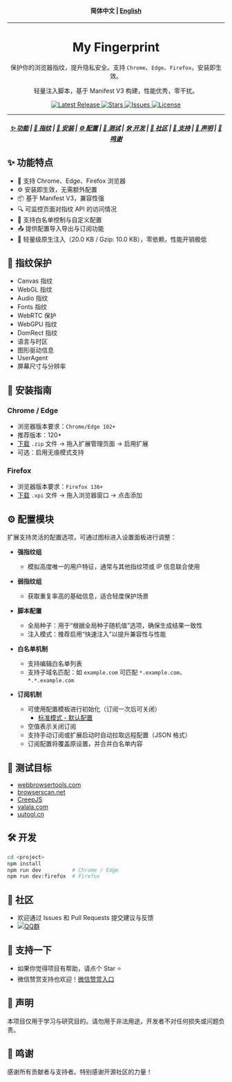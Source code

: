 <h4 align="center">
简体中文 | <a href="./README_EN.md">English</a>
</h4>

<hr/>

<h1 align="center">My Fingerprint</h1>

<p align="center">
保护你的浏览器指纹，提升隐私安全。支持 <code>Chrome</code>、<code>Edge</code>、<code>Firefox</code>，安装即生效。
</p>

<p align="center">
轻量注入脚本，基于 Manifest V3 构建，性能优秀，零干扰。
</p>


<p align="center">
<a href="https://github.com/omegaee/my-fingerprint/releases">
  <img alt="Latest Release" src="https://img.shields.io/github/v/release/omegaee/my-fingerprint?style=flat">
</a>
<a href="https://github.com/omegaee/my-fingerprint/stargazers">
  <img alt="Stars" src="https://img.shields.io/github/stars/omegaee/my-fingerprint?style=flat">
</a>
<a href="https://github.com/omegaee/my-fingerprint/issues">
  <img alt="Issues" src="https://img.shields.io/github/issues/omegaee/my-fingerprint?style=flat">
</a>
<a href="https://github.com/omegaee/my-fingerprint/blob/main/LICENSE">
  <img alt="License" src="https://img.shields.io/github/license/omegaee/my-fingerprint?style=flat">
</a>
</p>

---

<h5 align="center">
  <a href="#features">✨ 功能</a> |
  <a href="#fingerprint">🧬 指纹</a> |
  <a href="#installation">🧰 安装</a> |
  <a href="#configuration">⚙️ 配置</a> |
  <a href="#testing">🧪 测试</a> |
  <a href="#development">🛠️ 开发</a> |
  <a href="#community">🌱 社区</a> |
  <a href="#support">💝 支持</a> |
  <a href="#disclaimer">📜 声明</a> |
  <a href="#credits">🙏 鸣谢</a>
</h5>


## ✨ 功能特点 <a id="features"></a>

- 🚀 支持 Chrome、Edge、Firefox 浏览器
- ⚙️ 安装即生效，无需额外配置
- 📦 基于 Manifest V3，兼容性强
- 🔍 可监控页面对指纹 API 的访问情况
- 🧱 支持白名单控制与自定义配置
- 📤 提供配置导入导出与订阅功能
- 🧩 轻量级原生注入（20.0 KB / Gzip: 10.0 KB），零依赖，性能开销极低

## 🧬 指纹保护 <a id="fingerprint"></a>

- Canvas 指纹
- WebGL 指纹
- Audio 指纹
- Fonts 指纹
- WebRTC 保护
- WebGPU 指纹
- DomRect 指纹
- 语言与时区
- 图形驱动信息
- UserAgent
- 屏幕尺寸与分辨率

## 🧰 安装指南 <a id="installation"></a>

### Chrome / Edge

- 浏览器版本要求：`Chrome/Edge 102+`
- 推荐版本：120+
- [下载](https://github.com/omegaee/my-fingerprint/releases/latest) `.zip` 文件 → 拖入扩展管理页面 → 启用扩展
- 可选：启用无痕模式支持

### Firefox

- 浏览器版本要求：`Firefox 136+`
- [下载](https://github.com/omegaee/my-fingerprint/releases/latest) `.xpi` 文件 → 拖入浏览器窗口 → 点击添加

## ⚙️ 配置模块 <a id="configuration"></a>

扩展支持灵活的配置选项，可通过图标进入设置面板进行调整：

- **强指纹组**
  - 模拟高度唯一的用户特征，通常与其他指纹项或 IP 信息联合使用

- **弱指纹组**
  - 获取重复率高的基础信息，适合轻度保护场景

- **脚本配置**
  - 全局种子：用于“根据全局种子随机值”选项，确保生成结果一致性  
  - 注入模式：推荐启用“快速注入”以提升兼容性与性能

- **白名单机制**
  - 支持编辑白名单列表  
  - 支持子域名匹配：如 `example.com` 可匹配 `*.example.com`、`*.*.example.com`

- **订阅机制**
  - 可使用配置模板进行初始化（订阅一次后可关闭）  
    - [标准模式 - 默认配置](https://raw.githubusercontent.com/omegaee/my-fingerprint/main/example/config/template.json)  
  - 空值表示关闭订阅  
  - 支持手动订阅或扩展启动时自动拉取远程配置（JSON 格式）  
  - 订阅配置将覆盖原设置，并合并白名单内容

## 🧪 测试目标 <a id="testing"></a>

- [webbrowsertools.com](https://webbrowsertools.com/)
- [browserscan.net](https://www.browserscan.net/)
- [CreepJS](https://abrahamjuliot.github.io/creepjs/)
- [yalala.com](https://www.yalala.com/)
- [uutool.cn](https://uutool.cn/browser/)

## 🛠️ 开发 <a id="development"></a>

```bash
cd <project>
npm install
npm run dev          # Chrome / Edge
npm run dev:firefox  # Firefox
```

## 🌱 社区 <a id="community"></a>

- 欢迎通过 Issues 和 Pull Requests 提交建议与反馈
- [![QQ群](https://img.shields.io/badge/QQ%E7%BE%A4-971379868-fedcba?style=flat-square&logo=qq&logoColor=white)](https://qm.qq.com/q/hxchiOUTtu)

## 💝 支持一下 <a id="support"></a>

- 如果你觉得项目有帮助，请点个 Star ⭐
- 微信赞赏支持也欢迎！[微信赞赏入口](./docs/supporters.zh.md)

## 📜 声明 <a id="disclaimer"></a>

本项目仅用于学习与研究目的。请勿用于非法用途，开发者不对任何损失或问题负责。

## 🙏 鸣谢 <a id="credits"></a>

感谢所有贡献者与支持者。特别感谢开源社区的力量！
